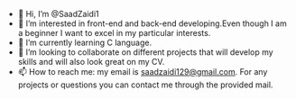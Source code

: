 - 👋 Hi, I’m @SaadZaidi1
- 👀 I’m interested in front-end and back-end developing.Even though I am a beginner I want to excel in my particular interests.
- 🌱 I’m currently learning C language.
- 💞️ I’m looking to collaborate on different projects that will develop my skills and will also look great on my CV.
- 📫 How to reach me: my email is saadzaidi129@gmail.com. For any projects or questions you can contact me through the provided mail.

<!---
SaadZaidi1/SaadZaidi1 is a ✨ special ✨ repository because its `README.md` (this file) appears on your GitHub profile.
You can click the Preview link to take a look at your changes.
--->
